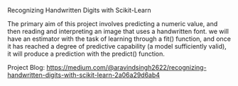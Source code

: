  Recognizing Handwritten Digits with Scikit-Learn

The primary aim of this project involves predicting a numeric value, and then reading and interpreting an image that uses a handwritten font.
we will have an estimator with the task of learning through a fit() function, and once it has reached a degree of predictive capability (a model sufficiently valid), it will produce a prediction with the predict() function. 

Project Blog: https://medium.com/@aravindsingh2622/recognizing-handwritten-digits-with-scikit-learn-2a06a29d6ab4
